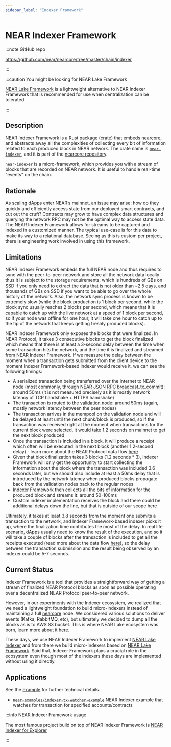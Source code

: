 ```yaml
---
sidebar_label: "Indexer Framework"
---
```


# NEAR Indexer Framework

:::note GitHub repo

https://github.com/near/nearcore/tree/master/chain/indexer

:::

:::caution You might be looking for NEAR Lake Framework

[NEAR Lake Framework](near-lake-framework.md) is a lightweight alternative to NEAR Indexer Framework that is recommended for use when centralization can be tolerated.

:::

## Description

NEAR Indexer Framework is a Rust package (crate) that embeds [nearcore](https://github.com/near/nearcore), and abstracts away all the complexities of collecting every bit of information related to each produced block in NEAR network. The crate name is [`near-indexer`](https://github.com/near/nearcore/tree/master/chain/indexer), and it is part of the [nearcore repository](https://github.com/near/nearcore).

`near-indexer` is a micro-framework, which provides you with a stream of blocks that are recorded on NEAR network. It is useful to handle real-time "events" on the chain.

## Rationale

As scaling dApps enter NEAR’s mainnet, an issue may arise: how do they quickly and efficiently access state from our deployed smart contracts, and cut out the cruft? Contracts may grow to have complex data structures and querying the network RPC may not be the optimal way to access state data. The NEAR Indexer Framework allows for streams to be captured and indexed in a customized manner. The typical use-case is for this data to make its way to a relational database. Seeing as this is custom per project, there is engineering work involved in using this framework.

## Limitations

NEAR Indexer Framework embeds the full NEAR node and thus requires to sync with the peer-to-peer network and store all the network data locally thus it is subject to the storage requirements, which is hundreds of GBs on SSD if you only need to extract the data that is not older than ~2.5 days, and thousands of GBs on SSD if you want to be able to go over the whole history of the network. Also, the network sync process is known to be extremely slow (while the block production is 1 block per second, while the block sync usually reaches 2 blocks per second, which means that it is capable to catch up with the live network at a speed of 1 block per second, so if your node was offline for one hour, it will take one hour to catch up to the tip of the network that keeps getting freshly produced blocks).

NEAR Indexer Framework only exposes the blocks that were finalized. In NEAR Protocol, it takes 3 consecutive blocks to get the block finalized which means that there is at least a 3-second delay between the time when some transaction hits the network, and the time it is finalized and streamed from NEAR Indexer Framework. If we measure the delay between the moment when a transaction gets submitted from the client device to the moment Indexer Framework-based indexer would receive it, we can see the following timings:

* A serialized transaction being transferred over the Internet to NEAR node (most commonly, through [NEAR JSON RPC broadcast_tx_commit](https://docs.near.org/api/rpc/transactions#send-transaction-await)): around 50ms (it is not measured precisely as it is mostly network latency of TCP handshake + HTTPS handshake)
* The transaction is routed to the [validation node](https://near-nodes.io/intro/what-is-a-node): around 50ms (again, mostly network latency between the peer nodes)
* The transaction arrives in the mempool on the validation node and will be delayed at least until the next chunk/block is produced, so if the transaction was received right at the moment when transactions for the current block were selected, it would take 1.2 seconds on mainnet to get the next block produced
* Once the transaction is included in a block, it will produce a receipt which often will be executed in the next block (another 1.2-second delay) - learn more about the NEAR Protocol data flow [here](../data-flow/near-data-flow.md)
* Given that block finalization takes 3 blocks (1.2 seconds * 3), Indexer Framework will only get the opportunity to start collecting the information about the block where the transaction was included 3.6 seconds later, but we should also include at least a 50ms delay that is introduced by the network latency when produced blocks propagate back from the validation nodes back to the regular nodes
* Indexer Framework then collects all the bits of information for the produced block and streams it: around 50-100ms
* Custom indexer implementation receives the block and there could be additional delays down the line, but that is outside of our scope here

Ultimately, it takes at least 3.8 seconds from the moment one submits a transaction to the network, and Indexer Framework-based indexer picks it up, where the finalization time contributes the most of the delay. In real life scenario, dApps usually need to know the result of the execution, and so it will take a couple of blocks after the transaction is included to get all the receipts executed (read more about the data flow [here](../data-flow/near-data-flow.md)), so the delay between the transaction submission and the result being observed by an indexer could be 5-7 seconds.

## Current Status

Indexer Framework is a tool that provides a straightforward way of getting a stream of finalized NEAR Protocol blocks as soon as possible operating over a decentralized NEAR Protocol peer-to-peer network.

However, in our experiments with the Indexer ecosystem, we realized that we need a lightweight foundation to build micro-indexers instead of maintaining a full [nearcore](https://github.com/near/nearcore) node. We considered various solutions to deliver events (Kafka, RabbitMQ, etc), but ultimately we decided to dump all the blocks as is to AWS S3 bucket. This is where NEAR Lake ecosystem was born, learn more about it [here](near-lake-framework.md).

These days, we use NEAR Indexer Framework to implement [NEAR Lake Indexer](https://github.com/near/near-lake-indexer) and from there we build micro-indexers based on [NEAR Lake Framework](near-lake-framework.md). Said that, Indexer Framework plays a crucial role in the ecosystem even though most of the indexers these days are implemented without using it directly.

## Applications

See the [example](https://github.com/nearprotocol/nearcore/tree/master/tools/indexer/example) for further technical details.

- [`near-examples/indexer-tx-watcher-example`](https://github.com/near-examples/indexer-tx-watcher-example) NEAR Indexer example that watches for transaction for specified accounts/contracts

:::info NEAR Indexer Framework usage

The most famous project build on top of NEAR Indexer Framework is [NEAR Indexer for Explorer](/tools/indexer-for-explorer)

:::

